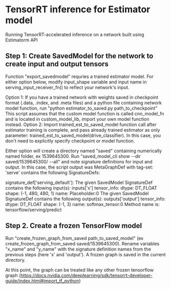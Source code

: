 # TensorRT inference for Estimator model
Running TensorRT-accelerated inference on a network built using Estimatorm API

## Step 1: Create SavedModel for the network to create input and output tensors
Function "export_savedmodel" requries a trained estimator model. For either option below, modify input_shape variable and input name in serving_input_receiver_fn() to reflect your network's input.

Option 1:
If you have a trained network with weights saved in checkpoint format (.data, .index, and .meta files) and a python file containing network model function, run "python estimator_to_saved.py path_to_checkpoint"
This script assumes that the custom model function is called cnn_model_fn and is located in custom_model_lib, import your own model function instead.
Option 2:
Import trained_est_to_saved_model function call after estimator training is complete, and pass already trained estimator as only parameter: trained_est_to_saved_model(drive_classifier). In this case, you don't need to explicitly specify checkpoint or model function.

Either option will create a directory named "saved" containing numerically named folder, ex 1539645300. Run "saved_model_cli show --dir saved/1539645300/ --all" and note signature definitions for input and output. In this case, the script output was 
MetaGraphDef with tag-set: 'serve' contains the following SignatureDefs:


signature_def['serving_default']:
  The given SavedModel SignatureDef contains the following input(s):
    inputs['x'] tensor_info:
        dtype: DT_FLOAT
        shape: (-1, 480, 480, 1)
        name: Placeholder:0
  The given SavedModel SignatureDef contains the following output(s):
    outputs['output'] tensor_info:
        dtype: DT_FLOAT
        shape: (-1, 3)
        name: softmax_tensor:0
  Method name is: tensorflow/serving/predict


## Step 2. Create a frozen TensorFlow model
Run "create_frozen_graph_from_saved path_to_saved_model" (ex create_frozen_graph_from_saved saved/1539645300). Rename variables "x_name" and "y_name" with the signature definition names from the previous steps (here 'x' and 'output'). A frozen graph is saved in the current directory.

At this point, the graph can be treated like any other frozen tensorflow graph (https://docs.nvidia.com/deeplearning/sdk/tensorrt-developer-guide/index.html#import_tf_python) 

